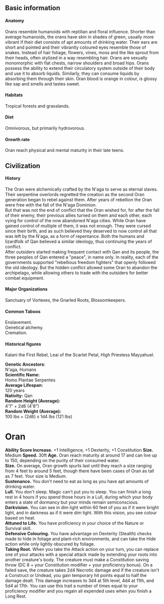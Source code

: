 ## Basic information
#### Anatomy
Orans resemble humanoids with reptilian and floral influence. Shorter than average humanoids, the orans have skin in shades of green, usually more vibrant if their diet consists of apt amounts of drinking water. Their ears are short and pointed and their vibrantly coloured eyes resemble those of snakes. Instead of hair foliage, flowers, vines, moss and the like sprout from their heads, often stylized in a way resembling hair. Orans are sexually monomorphic with flat chests, narrow shoulders and broad hips. Orans possess the ability to extend their circulatory system outside of their body and use it to absorb liquids. Similarly, they can consume liquids by absorbing them through their skin. Oran blood is orange in colour, is glossy like sap and smells and tastes sweet.
#### Habitats
Tropical forests and grasslands.
#### Diet
Omnivorous, but primarily hydrovorous.
#### Growth rate
Oran reach physical and mental maturity in their late teens.
## Civilization
#### History
The Oran were alchemically crafted by the N'aga to serve as eternal slaves. Their serpentine overlords regretted the creation as the second Oran generation began to rebel against them. After years of rebellion the Oran were free with the fall of the N'aga Dominion.  
But that was not the end of conflict that the Oran wished for, for after the fall of their enemy, their previous allies turned on them and each other, each vying for control of the now abandoned N'aga cities. While Oran have gained control of multiple of them, it was not enough. They were cursed since their birth, and as such believed they deserved to now control all that was left by the N'aga, as a form of repentance. Both the humans and lizardfolk of Qan believed a similar ideology, thus continuing the years of conflict.  
After outsiders started making frequent contact with Qan and its people, the three peoples of Qan entered a "peace", in name only. In reality, each of the governments supported "rebellious freedom fighters" that openly followed the old ideology. But the hidden conflict allowed some Oran to abandon the archipelago, while allowing others to trade with the outsiders for better combat equipment.
#### Major Organizations
Sanctuary of Vortexes, the Gnarled Roots, Blossomkeepers.
#### Common Taboos
Enslavement.  
Genetical alchemy.  
Cremation.
#### Historical figures
Kalani the First Rebel, Leai of the Scarlet Petal, High Priestess Mayyahuel.

**Genetic Ancestors**:  
N'aga, Humans  
**Scientific Name:**  
Homo Plantae Serpentes  
**Average Lifespan:**  
120 years  
**Nativity:**
Qan  
**Random Height (Average):**  
4'1" + 2d6 (4'8")  
**Random Weight (Average):**  
100 lbs + (2d6) x 1d4 lbs (121 lbs)

# Oran
**Ability Score Increase.** +1 Intelligence, +1 Dexterity, +1 Constitution
**Size.** Medium
**Speed.** 30ft
**Age.** Oran reach maturity at around 17 and can live up to 150, depending on the purity of their consumed water.  
**Size.** On average, Oran growth spurts last until they reach a size ranging from 4 feet to around 5 feet, though there have been cases of Oran as tall as 7 feet. Your size is Medium.  
**Sustenance.** You don’t need to eat as long as you have apt amounts of drinking water.  
**Lull.** You don't sleep. Magic can't put you to sleep. You can finish a long rest in 4 hours if you spend those hours in a Lull, during which your body enters a state of dormancy but your minds remain semiconscious.  
**Darkvision.** You can see in dim light within 60 feet of you as if it were bright light, and in darkness as if it were dim light. With this vision, you see colour based on heat.  
**Attuned to Life.** You have proficiency in your choice of the Nature or Survival skill.  
**Defensive Colouring.** You have advantage on Dexterity (Stealth) checks made to hide in foliage and plant-rich environments, and can take the Hide action while only lightly obscured by foliage.  
**Taking Root.** When you take the Attack action on your turn, you can replace one of your attacks with a special attack made by extending your roots into another creature's body. The creature must make a Constitution saving throw (DC 8 + your Constitution modifier + your proficiency bonus). On a failed save, the creature takes 2d4 Necrotic damage and if the creature isn't a Construct or Undead, you gain temporary hit points equal to half the damage dealt. This damage increases to 3d4 at 5th level, 4d4 at 11th, and 5d4 at 17th. You can use this trait a number of times equal to your proficiency modifier and you regain all expended uses when you finish a Long Rest.